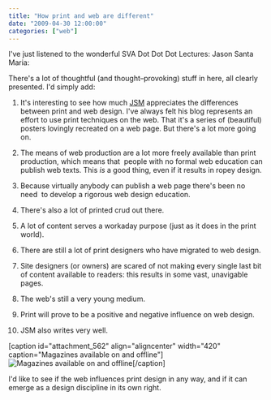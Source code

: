 ```yaml
---
title: "How print and web are different"
date: "2009-04-30 12:00:00"
categories: ["web"]
---
```



I've just listened to the wonderful SVA Dot Dot Dot Lectures: Jason Santa Maria:



There's a lot of thoughtful (and thought–provoking) stuff in here, all clearly presented. I'd simply add:




  1. It's interesting to see how much [JSM](https://www.jasonsantamaria.com/) appreciates the differences between print and web design. I've always felt his blog represents an effort to use print techniques on the web. That it's a series of (beautiful) posters lovingly recreated on a web page. But there's a lot more going on.


  2. The means of web production are a lot more freely available than print production, which means that  people with no formal web education can publish web texts. This _is_ a good thing, even if it results in ropey design.


  3. Because virtually anybody can publish a web page there's been no need  to develop a rigorous web design education.


  4. There's also a lot of printed crud out there.


  5. A lot of content serves a workaday purpose (just as it does in the print world).


  6. There are still a lot of print designers who have migrated to web design.


  7. Site designers (or owners) are scared of not making every single last bit of content available to readers: this results in some vast, unavigable pages.


  8. The web's still a very young medium.


  9. Print will prove to be a positive and negative influence on web design.


  10. JSM also writes very well.


[caption id="attachment_562" align="aligncenter" width="420" caption="Magazines available on and offline"]![Magazines available on and offline](https://leonpaternoster.com/wp-content/uploads/2009/04/mag1.jpg)[/caption]

I'd like to see if the web influences print design in any way, and if it can emerge as a design discipline in its own right.
